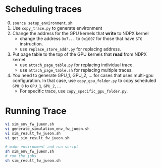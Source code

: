 # Scheduling traces
0. `source setup_environment.sh`
1. Use `copy_trace.py` to generate environment
2. Change the address for the GPU kernels that **write** to NDPX kernel
    * change the address `0x7...` to `0x1007` for those that have `STG` instruction.
    * use `replace_store_addr.py` for replacing address.
3. Put page table to the top of the GPU kernels that **read** from NDPX kernel.
    * use `attach_page_table.py` for replacing individual trace.
    * use `attach_page_table.sh` for replacing multiple traces.
4. You need to generate GPU_1, GPU_2, ... for cases that uses multi-gpu configuration. In that case, use `copy_gpu_folder.py` to copy scheduled `GPU_0` to `GPU_1`, `GPU_2`, ...
    * For specific trace, use `copy_specific_gpu_folder.py`.

# Running Trace
``` bash
vi sim_env_fw_jueon.sh
vi generate_simulation_env_fw_jueon.sh
vi sim_result_fw_jueon.sh
vi get_sim_result_fw_jueon.sh

# make environment and run script
sh sim_env_fw_jueon.sh
# run the jobs
sh sim_result_fw_jueon.sh
```